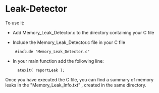 # Leak-Detector
To use it:

 - Add Memory_Leak_Detector.c to the directory containing your C file 

 - Include the Memory_Leak_Detector.c file in your C file 

		#include "Memory_Leak_Detector.c"
     

 - In your main function add the following line:

		 atexit( reportLeak );

Once you have executed the C file, you can find a summary of memory leaks in the "Memory_Leak_Info.txt" , created in the same directory.  
